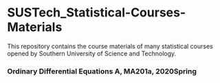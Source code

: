 # SUSTech_Statistical-Courses-Materials

This repository contains the course materials of many statistical courses opened by Southern University of Science and Technology.

### Ordinary Differential Equations A, MA201a, 2020Spring
